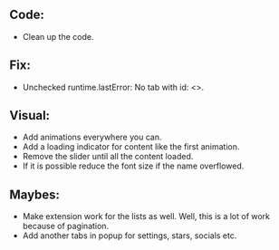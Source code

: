 ## Code:

- Clean up the code.

## Fix:

- Unchecked runtime.lastError: No tab with id: <<tab id>>.

## Visual:

- Add animations everywhere you can.
- Add a loading indicator for content like the first animation.
- Remove the slider until all the content loaded.
- If it is possible reduce the font size if the name overflowed.

## Maybes:

- Make extension work for the lists as well. Well, this is a lot of work because of pagination.
- Add another tabs in popup for settings, stars, socials etc.
